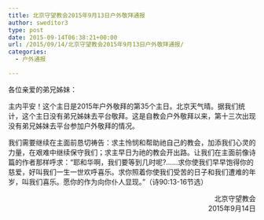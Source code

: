 ```yaml
---
title: 北京守望教会2015年9月13日户外敬拜通报
author: sweditor3
type: post
date: 2015-09-14T06:38:21+00:00
url: /2015/09/14/北京守望教会2015年9月13日户外敬拜通报/
categories:
  - 户外通报

---
```

各位亲爱的弟兄姊妹：
	  
主内平安！这个主日是2015年户外敬拜的第35个主日。北京天气晴。据我们统计，这个主日没有弟兄姊妹去平台敬拜。这是自教会户外敬拜以来，第十三次出现没有弟兄姊妹去平台参加户外敬拜的情况。 

我们需要继续在主面前恳切祷告：求主怜悯和帮助祂自己的教会，加添我们心灵的力量，在艰难中继续保守我们；求主早日为祂的教会开出路。让我们在主面前像诗篇的作者那样呼求：&ldquo;耶和华啊，我们要等到几时呢?&hellip;&hellip;求你使我们早早饱得你的慈爱，好叫我们一生一世欢呼喜乐。求你照着你使我们受苦的日子和我们遭难的年岁，叫我们喜乐。愿你的作为向你仆人显现。&rdquo;（诗90:13-16节选）&nbsp; 

<p style="text-align: right;">
  北京守望教会<br /> 2015年9月14日
</p>